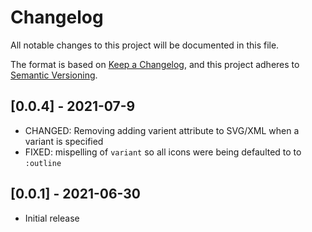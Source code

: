 # Changelog
All notable changes to this project will be documented in this file.

The format is based on [Keep a Changelog](https://keepachangelog.com/en/1.0.0/),
and this project adheres to [Semantic Versioning](https://semver.org/spec/v2.0.0.html).

## [0.0.4] - 2021-07-9

- CHANGED: Removing adding varient attribute to SVG/XML when a variant is specified
- FIXED: mispelling of `variant` so all icons were being defaulted to to `:outline`

## [0.0.1] - 2021-06-30

- Initial release
